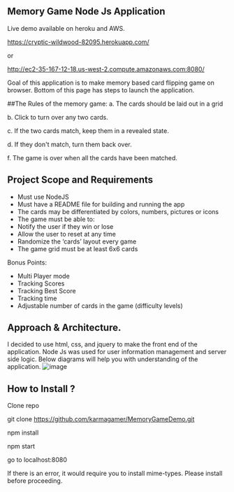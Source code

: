 ## Memory Game Node Js Application

Live demo available on heroku and AWS.

https://cryptic-wildwood-82095.herokuapp.com/

or

http://ec2-35-167-12-18.us-west-2.compute.amazonaws.com:8080/



Goal of this application is to make memory based card flipping game on browser.
Bottom of this page has steps to launch the application.


##The Rules of the memory game:
a.     The cards should be laid out in a grid

b.     Click to turn over any two cards.

c.      If the two cards match, keep them in a revealed state.

d.     If they don't match, turn them back over.

f.      The game is over when all the cards have been matched.

## Project Scope and Requirements
* Must use NodeJS
* Must have a README file for building and running the app
* The cards may be differentiated by colors, numbers, pictures or icons
* The game must be able to:
* Notify the user if they win or lose
* Allow the user to reset at any time
* Randomize the ‘cards’ layout every game
* The game grid must be at least 6x6 cards

Bonus Points:

* Multi Player mode
* Tracking Scores
* Tracking Best Score
* Tracking time
* Adjustable number of cards in the game (difficulty levels)

## Approach & Architecture.

I decided to use html, css, and jquery to make the front end of the application. Node Js was used for user information management 
and server side logic.
Below diagrams will help you with understanding of the application.
![image](https://user-images.githubusercontent.com/12129202/34258719-127efaea-e614-11e7-8d71-1cab24bc13fe.png)

## How to Install ?

Clone repo

git clone https://github.com/karmagamer/MemoryGameDemo.git

npm install

npm start

go to localhost:8080

If there is an error, it would require you to install mime-types. Please install before proceeding.
